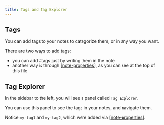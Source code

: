 ```yaml
---
title: Tags and Tag Explorer
---
```



## Tags

You can add tags to your notes to categorize them, or in any way you want.

There are two ways to add tags:
- you can add #tags just by writing them in the note
- another way is through [[note-properties]], as you can see at the top of this file

## Tag Explorer
In the sidebar to the left, you will see a panel called `Tag Explorer`.

You can use this panel to see the tags in your notes, and navigate them.

Notice `my-tag1` and `my-tag2`, which were added via [[note-properties]].

[//begin]: # "Autogenerated link references for markdown compatibility"
[note-properties]: note-properties.md "Note Properties"
[//end]: # "Autogenerated link references"